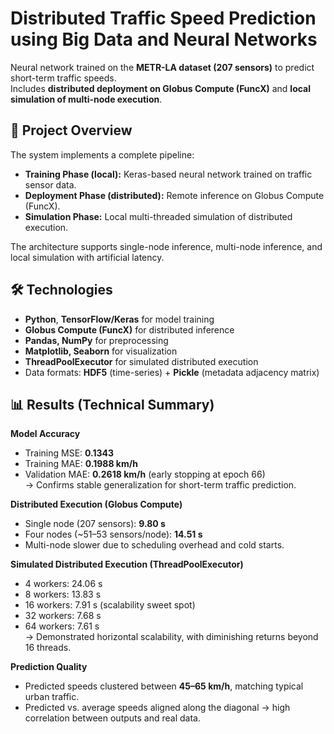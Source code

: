 # Distributed Traffic Speed Prediction using Big Data and Neural Networks

Neural network trained on the **METR-LA dataset (207 sensors)** to predict short-term traffic speeds.  
Includes **distributed deployment on Globus Compute (FuncX)** and **local simulation of multi-node execution**.

## 📌 Project Overview
The system implements a complete pipeline:
- **Training Phase (local):** Keras-based neural network trained on traffic sensor data.  
- **Deployment Phase (distributed):** Remote inference on Globus Compute (FuncX).  
- **Simulation Phase:** Local multi-threaded simulation of distributed execution.  

The architecture supports single-node inference, multi-node inference, and local simulation with artificial latency.  

## 🛠 Technologies
- **Python**, **TensorFlow/Keras** for model training  
- **Globus Compute (FuncX)** for distributed inference  
- **Pandas, NumPy** for preprocessing  
- **Matplotlib, Seaborn** for visualization  
- **ThreadPoolExecutor** for simulated distributed execution  
- Data formats: **HDF5** (time-series) + **Pickle** (metadata adjacency matrix)

## 📊 Results (Technical Summary)

  **Model Accuracy**
  - Training MSE: **0.1343**
  - Training MAE: **0.1988 km/h**
  - Validation MAE: **0.2618 km/h** (early stopping at epoch 66)  
  → Confirms stable generalization for short-term traffic prediction.

  **Distributed Execution (Globus Compute)**
  - Single node (207 sensors): **9.80 s**
  - Four nodes (~51–53 sensors/node): **14.51 s**
  - Multi-node slower due to scheduling overhead and cold starts.

  **Simulated Distributed Execution (ThreadPoolExecutor)**
  - 4 workers: 24.06 s  
  - 8 workers: 13.83 s  
  - 16 workers: 7.91 s (scalability sweet spot)  
  - 32 workers: 7.68 s  
  - 64 workers: 7.61 s  
  → Demonstrated horizontal scalability, with diminishing returns beyond 16 threads.

  **Prediction Quality**
  - Predicted speeds clustered between **45–65 km/h**, matching typical urban traffic.  
  - Predicted vs. average speeds aligned along the diagonal → high correlation between outputs and real data.

